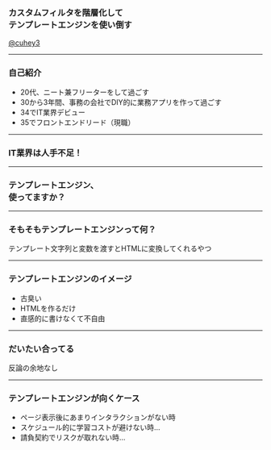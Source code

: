 ### カスタムフィルタを階層化して<br>テンプレートエンジンを使い倒す
[@cuhey3](http://twitter.com/cuhey3)

---

### 自己紹介
- 20代、ニート兼フリーターをして過ごす
- 30から3年間、事務の会社でDIY的に業務アプリを作って過ごす
- 34でIT業界デビュー
- 35でフロントエンドリード（現職）

---

### IT業界は人手不足！

---

### テンプレートエンジン、<br>使ってますか？

---

### そもそもテンプレートエンジンって何？

テンプレート文字列と変数を渡すとHTMLに変換してくれるやつ

---

### テンプレートエンジンのイメージ

- 古臭い
- HTMLを作るだけ
- 直感的に書けなくて不自由

---

### だいたい合ってる

反論の余地なし

---

### テンプレートエンジンが向くケース

- ページ表示後にあまりインタラクションがない時
- スケジュール的に学習コストが避けない時…
- 請負契約でリスクが取れない時…


